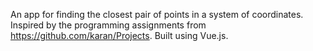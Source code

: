 An app for finding the closest pair of points in a system of coordinates. Inspired by the programming assignments from https://github.com/karan/Projects. Built using Vue.js.